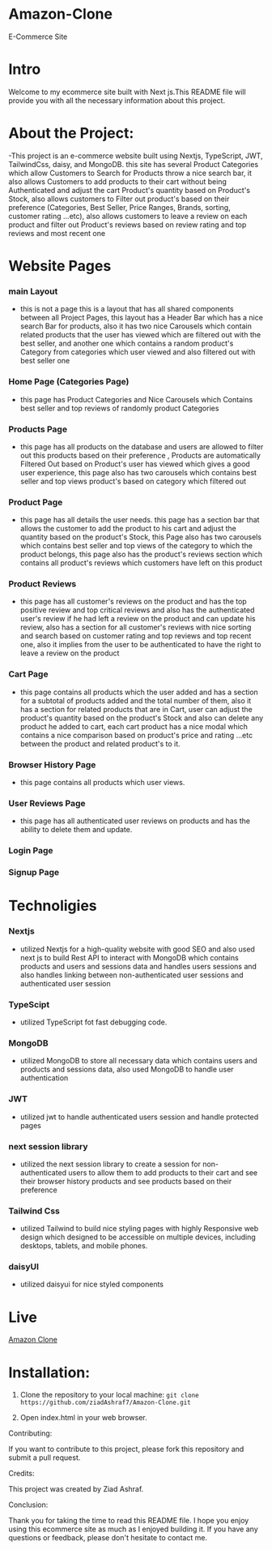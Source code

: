 # Amazon-Clone
E-Commerce Site


# Intro
Welcome to my ecommerce site built with Next js.This README file will provide you with all the necessary information about this project.

# About the Project:

-This project is an e-commerce website built using Nextjs, TypeScript, JWT, TailwindCss, daisy, and MongoDB. this site has several Product Categories which allow Customers to Search for Products throw a nice search bar, it also allows Customers to add products to their cart without being Authenticated and adjust the cart Product's quantity based on Product's Stock, also allows customers to Filter out product's based on their preference (Categories, Best Seller, Price Ranges, Brands, sorting, customer rating ...etc), also allows customers to leave a review on each product and filter out Product's reviews based on review rating and top reviews and most recent one  


# Website Pages

### main Layout
- this is not a page this is a layout that has all shared components between all Project Pages, 
this layout has a Header Bar which has a nice search Bar for products, also it has two nice Carousels which contain related products that the user has viewed which are filtered out with the best seller, and another one which contains a random product's Category from categories which user viewed and also filtered out with best seller one      

### Home Page (Categories Page)
- this page has Product Categories and Nice Carousels which Contains best seller and top reviews of randomly product Categories  

### Products Page
- this page has all products on the database and users are allowed to filter out this products based on their preference , Products are automatically Filtered Out based on Product's user has viewed which gives a good user experience, this page also has two carousels which contains best seller and top views product's based on category which filtered out 

### Product Page
- this page has all details the user needs. this page has a section bar that allows the customer to add the product to his cart and adjust the quantity based on the product's Stock, this Page also has two carousels which contains best seller and top views of the category to which the product belongs, this page also has the product's reviews section which contains all product's reviews which customers have left on this product

### Product Reviews 
- this page has all customer's reviews on the product and has the top positive review and top critical reviews and also has the authenticated user's review if he had left a review on the product and can update his review, also has a section for all customer's reviews with nice sorting and search based on customer rating and top reviews and top recent one, also it implies from the user to be authenticated to have the right to leave a review on the product

### Cart Page 
- this page contains all products which the user added and has a section for a subtotal of products added and the total number of them, also it has a section for related products that are in Cart, user can adjust the product's quantity based on the product's Stock and also can delete any product he added to cart, each cart product has a nice modal which contains a nice comparison based on product's price and rating ...etc between the product and related product's to it. 

### Browser History Page
- this page contains all products which user views.

### User Reviews Page
- this page has all authenticated user reviews on products and has the ability to delete them and update.

### Login Page
### Signup Page


# Technoligies
### Nextjs
- utilized Nextjs for a high-quality website with good SEO and also used next js to build Rest API to interact with MongoDB which contains products and users and sessions data and handles users sessions and also handles linking between non-authenticated user sessions and authenticated user session 

### TypeScipt 
- utilized TypeScript fot fast debugging code.

### MongoDB
- utilized MongoDB to store all necessary data which contains users and products and sessions data, also used MongoDB to handle user authentication

### JWT
- utilized jwt to handle authenticated users session and handle protected pages 

### next session library
- utilized the next session library to create a session for non-authenticated users to allow them to add products to their cart and see their browser history products and see  products based on their preference 

### Tailwind Css 
- utilized Tailwind to build nice styling pages with highly Responsive web design which designed to be accessible on multiple devices, including desktops, tablets, and mobile phones.

### daisyUI
- utilized daisyui for nice styled components


# Live
[Amazon Clone](https://amazon-liart-six.vercel.app) 

# Installation:

1. Clone the repository to your local machine:
`git clone https://github.com/ziadAshraf7/Amazon-Clone.git`

2. Open index.html in your web browser.


Contributing:

If you want to contribute to this project, please fork this repository and submit a pull request.

Credits:

This project was created by Ziad Ashraf.


Conclusion:

Thank you for taking the time to read this README file. I hope you enjoy using this ecommerce site as much as I enjoyed building it. If you have any questions or feedback, please don't hesitate to contact me.
